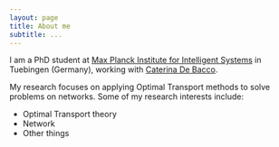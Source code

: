 ```yaml
---
layout: page
title: About me
subtitle: ...
---
```


I am a PhD student at [Max Planck Institute for Intelligent Systems](https://is.mpg.de/) in Tuebingen (Germany), working with [Caterina De Bacco](https://www.cdebacco.com/).

My research focuses on applying Optimal Transport methods to solve problems on networks. Some of my research interests include:
- Optimal Transport theory
- Network
- Other things
